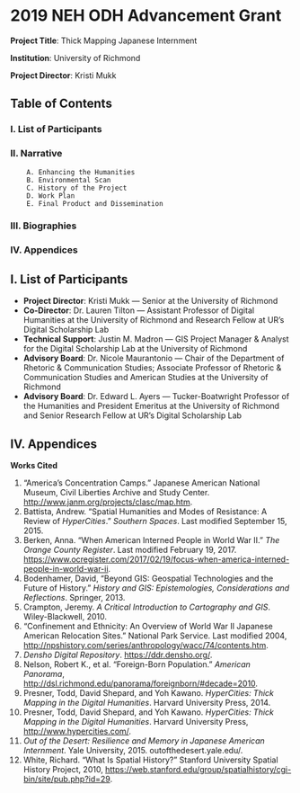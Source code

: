 # 2019 NEH ODH Advancement Grant 

**Project Title**: Thick Mapping Japanese Internment 

**Institution**: University of Richmond

**Project Director**: Kristi Mukk



## Table of Contents 
### I. List of Participants 
### II. Narrative 
        A. Enhancing the Humanities 
        B. Environmental Scan
        C. History of the Project
        D. Work Plan 
        E. Final Product and Dissemination
### III. Biographies 
### IV. Appendices



## I. List of Participants
- **Project Director**: Kristi Mukk — Senior at the University of Richmond 
- **Co-Director**: Dr. Lauren Tilton — Assistant Professor of Digital Humanities at the University of Richmond and Research Fellow at UR’s Digital Scholarship Lab
- **Technical Support**: Justin M. Madron — GIS Project Manager & Analyst for the Digital Scholarship Lab at the University of Richmond
- **Advisory Board**: Dr. Nicole Maurantonio — Chair of the Department of Rhetoric & Communication Studies; Associate Professor of Rhetoric & Communication Studies and American Studies at the University of Richmond
- **Advisory Board**: Dr. Edward L. Ayers — Tucker-Boatwright Professor of the Humanities and President Emeritus at the University of Richmond and Senior Research Fellow at UR’s Digital Scholarship Lab

## IV. Appendices
**Works Cited**
1. “America’s Concentration Camps.” Japanese American National Museum, Civil Liberties Archive and Study Center. http://www.janm.org/projects/clasc/map.htm.
2. Battista, Andrew. “Spatial Humanities and Modes of Resistance: A Review of *HyperCities*.” *Southern Spaces*. Last modified September 15, 2015.
3. Berken, Anna. “When American Interned People in World War II.” *The Orange County Register*. Last modified February 19, 2017. https://www.ocregister.com/2017/02/19/focus-when-america-interned-people-in-world-war-ii.
4. Bodenhamer, David, “Beyond GIS: Geospatial Technologies and the Future of History.” *History and GIS: Epistemologies, Considerations and Reflections*. Springer, 2013. 
5. Crampton, Jeremy. *A Critical Introduction to Cartography and GIS*. Wiley-Blackwell, 2010.
6. “Confinement and Ethnicity: An Overview of World War II Japanese American Relocation Sites.” National Park Service. Last modified 2004, http://npshistory.com/series/anthropology/wacc/74/contents.htm.
7. *Densho Digital Repository*. https://ddr.densho.org/.
8. Nelson, Robert K., et al. “Foreign-Born Population.” *American Panorama*, http://dsl.richmond.edu/panorama/foreignborn/#decade=2010.
9. Presner, Todd, David Shepard, and Yoh Kawano.  *HyperCities: Thick Mapping in the Digital Humanities*. Harvard University Press, 2014.
10. Presner, Todd, David Shepard, and Yoh Kawano.  *HyperCities: Thick Mapping in the Digital Humanities*. Harvard University Press, http://www.hypercities.com/.
11. *Out of the Desert: Resilience and Memory in Japanese American Internment*. Yale University, 2015. outofthedesert.yale.edu/.
12. White, Richard. “What Is Spatial History?” Stanford University Spatial History Project, 2010, https://web.stanford.edu/group/spatialhistory/cgi-bin/site/pub.php?id=29.

